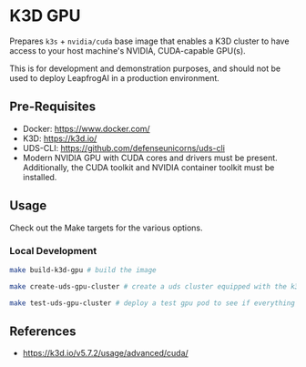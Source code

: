 # K3D GPU

Prepares `k3s` + `nvidia/cuda` base image that enables a K3D cluster to have access to your host machine's NVIDIA, CUDA-capable GPU(s).

This is for development and demonstration purposes, and should not be used to deploy LeapfrogAI in a production environment.

## Pre-Requisites

* Docker: https://www.docker.com/
* K3D: https://k3d.io/
* UDS-CLI: https://github.com/defenseunicorns/uds-cli
* Modern NVIDIA GPU with CUDA cores and drivers must be present. Additionally, the CUDA toolkit and NVIDIA container toolkit must be installed.

## Usage

Check out the Make targets for the various options.

### Local Development

```bash
make build-k3d-gpu # build the image

make create-uds-gpu-cluster # create a uds cluster equipped with the k3d-gpu image

make test-uds-gpu-cluster # deploy a test gpu pod to see if everything is working
```

## References

* https://k3d.io/v5.7.2/usage/advanced/cuda/
